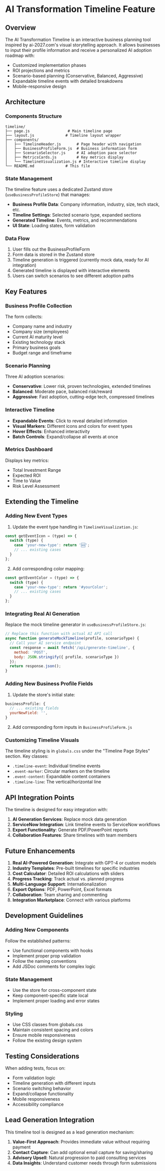 # AI Transformation Timeline Feature

## Overview

The AI Transformation Timeline is an interactive business planning tool inspired by ai-2027.com's visual storytelling approach. It allows businesses to input their profile information and receive a personalized AI adoption roadmap with:

- Customized implementation phases
- ROI projections and metrics
- Scenario-based planning (Conservative, Balanced, Aggressive)
- Expandable timeline events with detailed breakdowns
- Mobile-responsive design

## Architecture

### Components Structure

```
timeline/
├── page.js                 # Main timeline page
├── layout.js              # Timeline layout wrapper
├── components/
│   ├── TimelineHeader.js       # Page header with navigation
│   ├── BusinessProfileForm.js  # Business information form
│   ├── ScenarioSelector.js     # AI adoption pace selector
│   ├── MetricsCards.js         # Key metrics display
│   └── TimelineVisualization.js # Interactive timeline display
└── README.md              # This file
```

### State Management

The timeline feature uses a dedicated Zustand store (`useBusinessProfileStore`) that manages:

- **Business Profile Data**: Company information, industry, size, tech stack, etc.
- **Timeline Settings**: Selected scenario type, expanded sections
- **Generated Timeline**: Events, metrics, and recommendations
- **UI State**: Loading states, form validation

### Data Flow

1. User fills out the BusinessProfileForm
2. Form data is stored in the Zustand store
3. Timeline generation is triggered (currently mock data, ready for AI integration)
4. Generated timeline is displayed with interactive elements
5. Users can switch scenarios to see different adoption paths

## Key Features

### Business Profile Collection

The form collects:
- Company name and industry
- Company size (employees)
- Current AI maturity level
- Existing technology stack
- Primary business goals
- Budget range and timeframe

### Scenario Planning

Three AI adoption scenarios:
- **Conservative**: Lower risk, proven technologies, extended timelines
- **Balanced**: Moderate pace, balanced risk/reward
- **Aggressive**: Fast adoption, cutting-edge tech, compressed timelines

### Interactive Timeline

- **Expandable Events**: Click to reveal detailed information
- **Visual Markers**: Different icons and colors for event types
- **Hover Effects**: Enhanced interactivity
- **Batch Controls**: Expand/collapse all events at once

### Metrics Dashboard

Displays key metrics:
- Total Investment Range
- Expected ROI
- Time to Value
- Risk Level Assessment

## Extending the Timeline

### Adding New Event Types

1. Update the event type handling in `TimelineVisualization.js`:

```javascript
const getEventIcon = (type) => {
  switch (type) {
    case 'your-new-type': return '🆕';
    // ... existing cases
  }
};
```

2. Add corresponding color mapping:

```javascript
const getEventColor = (type) => {
  switch (type) {
    case 'your-new-type': return '#yourColor';
    // ... existing cases
  }
};
```

### Integrating Real AI Generation

Replace the mock timeline generator in `useBusinessProfileStore.js`:

```javascript
// Replace this function with actual AI API call
async function generateMockTimeline(profile, scenarioType) {
  // Call your AI service endpoint
  const response = await fetch('/api/generate-timeline', {
    method: 'POST',
    body: JSON.stringify({ profile, scenarioType })
  });
  return response.json();
}
```

### Adding New Business Profile Fields

1. Update the store's initial state:

```javascript
businessProfile: {
  // ... existing fields
  yourNewField: '',
}
```

2. Add corresponding form inputs in `BusinessProfileForm.js`

### Customizing Timeline Visuals

The timeline styling is in `globals.css` under the "Timeline Page Styles" section. Key classes:

- `.timeline-event`: Individual timeline events
- `.event-marker`: Circular markers on the timeline
- `.event-content`: Expandable content containers
- `.timeline-line`: The vertical/horizontal line

## API Integration Points

The timeline is designed for easy integration with:

1. **AI Generation Services**: Replace mock data generation
2. **ServiceNow Integration**: Link timeline events to ServiceNow workflows
3. **Export Functionality**: Generate PDF/PowerPoint reports
4. **Collaboration Features**: Share timelines with team members

## Future Enhancements

1. **Real AI-Powered Generation**: Integrate with GPT-4 or custom models
2. **Industry Templates**: Pre-built timelines for specific industries
3. **Cost Calculator**: Detailed ROI calculations with sliders
4. **Progress Tracking**: Track actual vs. planned progress
5. **Multi-Language Support**: Internationalization
6. **Export Options**: PDF, PowerPoint, Excel formats
7. **Collaboration**: Team sharing and commenting
8. **Integration Marketplace**: Connect with various platforms

## Development Guidelines

### Adding New Components

Follow the established patterns:
- Use functional components with hooks
- Implement proper prop validation
- Follow the naming conventions
- Add JSDoc comments for complex logic

### State Management

- Use the store for cross-component state
- Keep component-specific state local
- Implement proper loading and error states

### Styling

- Use CSS classes from globals.css
- Maintain consistent spacing and colors
- Ensure mobile responsiveness
- Follow the existing design system

## Testing Considerations

When adding tests, focus on:
- Form validation logic
- Timeline generation with different inputs
- Scenario switching behavior
- Expand/collapse functionality
- Mobile responsiveness
- Accessibility compliance

## Lead Generation Integration

This timeline tool is designed as a lead generation mechanism:

1. **Value-First Approach**: Provides immediate value without requiring payment
2. **Contact Capture**: Can add optional email capture for saving/sharing
3. **Advisory Upsell**: Natural progression to paid consulting services
4. **Data Insights**: Understand customer needs through form submissions 